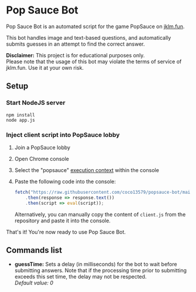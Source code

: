 # Pop Sauce Bot
Pop Sauce Bot is an automated script for the game PopSauce on [jklm.fun](https://jklm.fun).

This bot handles image and text-based questions, and automatically submits guesses in an attempt to find the correct answer.

**Disclaimer:**  This project is for educational purposes only.  
Please note that the usage of this bot may violate the terms of service of jklm.fun. Use it at your own risk.

## Setup
### Start NodeJS server
```
npm install
node app.js
```

### Inject client script into PopSauce lobby
1. Join a PopSauce lobby
2. Open Chrome console
3. Select the "popsauce" [execution context](https://developer.chrome.com/docs/devtools/console/reference#context) within the console
4. Paste the following code into the console:

    ```javascript
    fetch("https://raw.githubusercontent.com/coco13579/popsauce-bot/main/client.js")
        .then(response => response.text())
        .then(script => eval(script));
    ```

   Alternatively, you can manually copy the content of `client.js` from the repository and paste it into the console.


That's it! You're now ready to use Pop Sauce Bot.

## Commands list
- **guessTime:** Sets a delay (in milliseconds) for the bot to wait before submitting answers. Note that if the processing time prior to submitting exceeds this set time, the delay may not be respected.  
_Default value: 0_